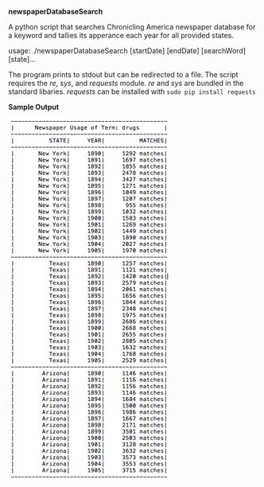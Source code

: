 **newspaperDatabaseSearch**

A python script that searches Chronicling America newspaper database for a keyword and tallies its 
apperance each year for all provided states.

usage: ./newspaperDatabaseSearch [startDate] [endDate] [searchWord] [state]...

The program prints to stdout but can be redirected to a file. 
The script requires the *re*, *sys*, and *requests* module.
*re* and *sys* are bundled in the standard libaries.
*requests* can be installed with `sudo pip install requests`

**Sample Output**

![Alt text](./screenshot.png?raw=true "Optional Title")
